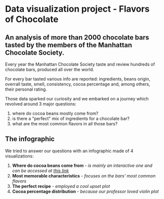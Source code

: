 # Data visualization project - Flavors of Chocolate

## An analysis of more than 2000 chocolate bars tasted by the members of the Manhattan Chocolate Society.

Every year the Manhattan Chocolate Society taste and review hundreds of chocolate bars, produced all over the world.

For every bar tasted various info are reported: ingredients, beans origin, overrall taste, smell, consistency, cocoa percentage and, among others, their personal rating.

Those data sparked our curiosity and we embarked on a journey which revolved around 3 major questions:

1) where do cocoa beans mostly come from?
2) is there a "perfect" mix of ingredients for a chocolate bar? 
3) what are the most common flavors in all those bars?


## The infographic
We tried to answer our questions with an infographic made of 4 visualizations:

1. **Where do cocoa beans come from** - *is mainly an interactive one and can be accessed at [this link](https://public.tableau.com/app/profile/matteo.lanzillotti/viz/CocoaBeansMap/Dashboard6?publish=yes "Where do cocoa beans come from - Interactive viz")*
2. **Most memorable characteristics** - *focuses on the bars' most common flavors*
3. **The perfect recipe** - *employed a cool upset plot*
4. **Cocoa percentage distribution** - *because our professor loved violin plot* 


